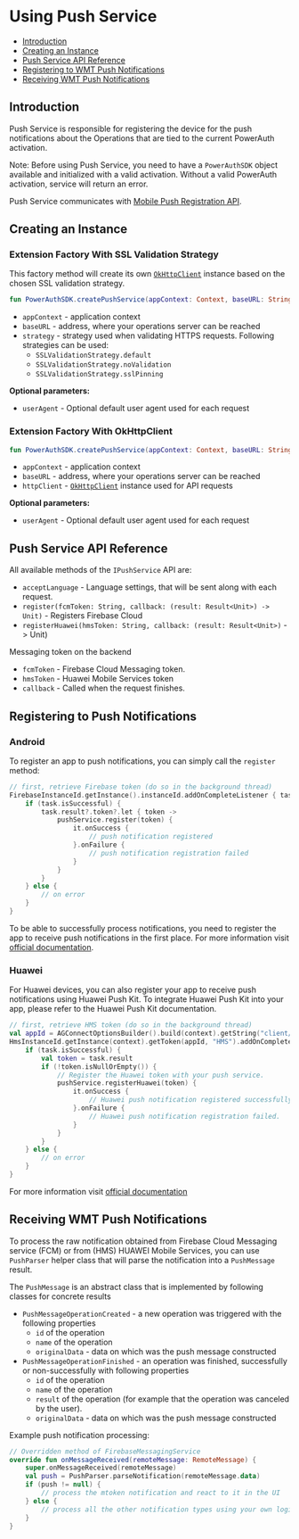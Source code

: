 # Using Push Service

<!-- begin remove -->
- [Introduction](#introduction)
- [Creating an Instance](#creating-an-instance)
- [Push Service API Reference](#push-service-api-reference)
- [Registering to WMT Push Notifications](#registering-to-push-notifications)
- [Receiving WMT Push Notifications](#receiving-wmt-push-notifications)
## Introduction
<!-- end -->

Push Service is responsible for registering the device for the push notifications about the Operations that are tied to the current PowerAuth activation.

<!-- begin box warning -->
Note: Before using Push Service, you need to have a `PowerAuthSDK` object available and initialized with a valid activation. Without a valid PowerAuth activation, service will return an error.
<!-- end -->

Push Service communicates with [Mobile Push Registration API](https://github.com/wultra/powerauth-webflow/blob/develop/docs/Mobile-Push-Registration-API.md).

## Creating an Instance

### Extension Factory With SSL Validation Strategy

This factory method will create its own [`OkHttpClient`](https://square.github.io/okhttp/) instance based on the chosen SSL validation strategy.

```kotlin
fun PowerAuthSDK.createPushService(appContext: Context, baseURL: String, strategy: SSLValidationStrategy): IPushService
```

- `appContext` - application context
- `baseURL` - address, where your operations server can be reached
- `strategy` - strategy used when validating HTTPS requests. Following strategies can be used:
    - `SSLValidationStrategy.default`
    - `SSLValidationStrategy.noValidation`
    - `SSLValidationStrategy.sslPinning`

__Optional parameters:__

- `userAgent` - Optional default user agent used for each request

### Extension Factory With OkHttpClient

```kotlin
fun PowerAuthSDK.createPushService(appContext: Context, baseURL: String, httpClient: OkHttpClient): IPushService
```
- `appContext` - application context
- `baseURL` - address, where your operations server can be reached
- `httpClient` - [`OkHttpClient`](https://square.github.io/okhttp/) instance used for API requests

__Optional parameters:__

- `userAgent` - Optional default user agent used for each request

## Push Service API Reference

All available methods of the `IPushService` API are:

- `acceptLanguage` - Language settings, that will be sent along with each request.
- `register(fcmToken: String, callback: (result: Result<Unit>) -> Unit)` - Registers Firebase Cloud 
- `registerHuawei(hmsToken: String, callback: (result: Result<Unit>)` -> Unit)

Messaging token on the backend

- `fcmToken` - Firebase Cloud Messaging token.
- `hmsToken` - Huawei Mobile Services token
- `callback` - Called when the request finishes.

## Registering to Push Notifications
### Android
To register an app to push notifications, you can simply call the `register` method:

```kotlin
// first, retrieve Firebase token (do so in the background thread)
FirebaseInstanceId.getInstance().instanceId.addOnCompleteListener { task ->
    if (task.isSuccessful) {
        task.result?.token?.let { token ->
            pushService.register(token) {
                it.onSuccess {
                    // push notification registered
                }.onFailure {
                    // push notification registration failed  
                }
            }
        }       
    } else {
        // on error
    }
}
```

To be able to successfully process notifications, you need to register the app to receive push notifications in the first place. For more information visit [official documentation](https://firebase.google.com/docs/cloud-messaging/android/client).

### Huawei
For Huawei devices, you can also register your app to receive push notifications using Huawei Push Kit. To integrate Huawei Push Kit into your app, please refer to the Huawei Push Kit documentation.

```kotlin
// first, retrieve HMS token (do so in the background thread)
val appId = AGConnectOptionsBuilder().build(context).getString("client/app_id")
HmsInstanceId.getInstance(context).getToken(appId, "HMS").addOnCompleteListener { task ->
    if (task.isSuccessful) {
        val token = task.result
        if (!token.isNullOrEmpty()) {
            // Register the Huawei token with your push service.
            pushService.registerHuawei(token) {
                it.onSuccess {
                    // Huawei push notification registered successfully.
                }.onFailure {
                    // Huawei push notification registration failed.
                }
            }
        }
    } else {
        // on error
    }
}
```
For more information visit [official documentation](https://developer.huawei.com/consumer/en/doc/hmscore-guides/android-client-dev-0000001050042041)
## Receiving WMT Push Notifications

To process the raw notification obtained from Firebase Cloud Messaging service (FCM) or from (HMS) HUAWEI Mobile Services, you can use `PushParser` helper class that will parse the notification into a `PushMessage` result.

The `PushMessage` is an abstract class that is implemented by following classes for concrete results

- `PushMessageOperationCreated` - a new operation was triggered with the following properties
  -  `id` of the operation
  -  `name` of the operation
  -  `originalData` - data on which was the push message constructed
- `PushMessageOperationFinished` - an operation was finished, successfully or non-successfully with following properties
  -  `id` of the operation
  -  `name` of the operation
  -  `result` of the operation (for example that the operation was canceled by the user).
  -  `originalData` - data on which was the push message constructed


Example push notification processing:

```kotlin
// Overridden method of FirebaseMessagingService
override fun onMessageReceived(remoteMessage: RemoteMessage) {
    super.onMessageReceived(remoteMessage)
    val push = PushParser.parseNotification(remoteMessage.data)
    if (push != null) {
        // process the mtoken notification and react to it in the UI
    } else {
        // process all the other notification types using your own logic
    }
}
```
